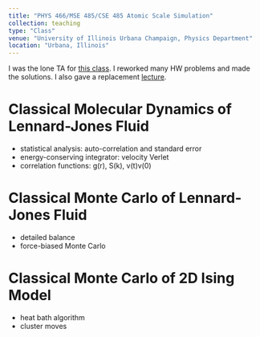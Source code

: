 ```yaml
---
title: "PHYS 466/MSE 485/CSE 485 Atomic Scale Simulation"
collection: teaching
type: "Class"
venue: "University of Illinois Urbana Champaign, Physics Department"
location: "Urbana, Illinois"
---
```


I was the lone TA for [this class][1]. I reworked many HW problems and made the solutions. I also gave a replacement [lecture][2].

Classical Molecular Dynamics of Lennard-Jones Fluid
======
- statistical analysis: auto-correlation and standard error
- energy-conserving integrator: velocity Verlet
- correlation functions: g(r), S(k), v(t)v(0)

Classical Monte Carlo of Lennard-Jones Fluid
======
- detailed balance
- force-biased Monte Carlo

Classical Monte Carlo of 2D Ising Model
======
- heat bath algorithm
- cluster moves

[1]: https://courses.physics.illinois.edu/phys466/fa2018
[2]: https://courses.physics.illinois.edu/phys466/fa2018/lnotes/ppt/animation_and_python.pptx
